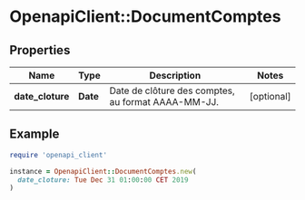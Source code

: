 # OpenapiClient::DocumentComptes

## Properties

| Name | Type | Description | Notes |
| ---- | ---- | ----------- | ----- |
| **date_cloture** | **Date** | Date de clôture des comptes, au format AAAA-MM-JJ. | [optional] |

## Example

```ruby
require 'openapi_client'

instance = OpenapiClient::DocumentComptes.new(
  date_cloture: Tue Dec 31 01:00:00 CET 2019
)
```

